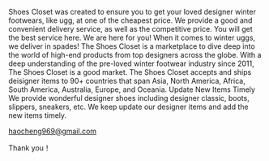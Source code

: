 Shoes Closet was created to ensure you to get your loved designer winter footwears, like ugg, at one of the cheapest price. We provide a good and convenient delivery service, as well as the competitive price. You will get the best service here. We are here for you! When it comes to winter uggs, we deliver in spades! The Shoes Closet is a marketplace to dive deep into the world of high-end products from top designers across the globe. With a deep understanding of the pre-loved winter footwear industry since 2011, The Shoes Closet is a good market. The Shoes Closet accepts and ships deisigner items to 90+ countries that span Asia, North America, Africa, South America, Australia, Europe, and Oceania. Update New Items Timely We provide wonderful designer shoes including designer classic, boots, slippers, sneakers, etc. We keep update our designer items and add the new items timely.

haocheng969@gmail.com

Thank you！
